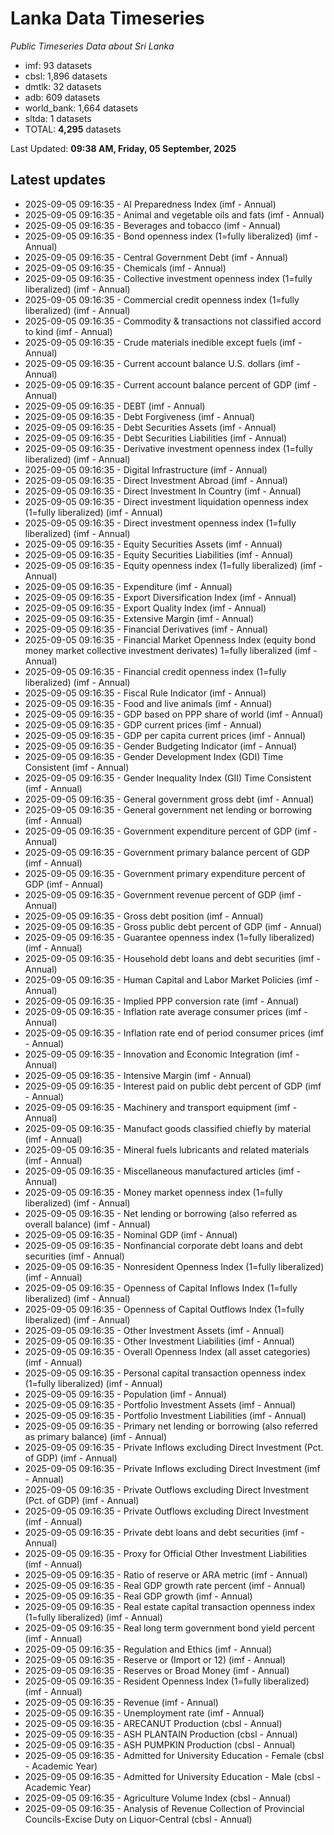 # Lanka Data Timeseries
*Public Timeseries Data about Sri Lanka*

* imf: 93 datasets
* cbsl: 1,896 datasets
* dmtlk: 32 datasets
* adb: 609 datasets
* world_bank: 1,664 datasets
* sltda: 1 datasets
* TOTAL: **4,295** datasets

Last Updated: **09:38 AM, Friday, 05 September, 2025**

## Latest updates

* 2025-09-05 09:16:35 - AI Preparedness Index (imf - Annual)
* 2025-09-05 09:16:35 - Animal and vegetable oils and fats (imf - Annual)
* 2025-09-05 09:16:35 - Beverages and tobacco (imf - Annual)
* 2025-09-05 09:16:35 - Bond openness index (1=fully liberalized) (imf - Annual)
* 2025-09-05 09:16:35 - Central Government Debt (imf - Annual)
* 2025-09-05 09:16:35 - Chemicals (imf - Annual)
* 2025-09-05 09:16:35 - Collective investment openness index (1=fully liberalized) (imf - Annual)
* 2025-09-05 09:16:35 - Commercial credit openness index (1=fully liberalized) (imf - Annual)
* 2025-09-05 09:16:35 - Commodity & transactions not classified accord to kind (imf - Annual)
* 2025-09-05 09:16:35 - Crude materials inedible except fuels (imf - Annual)
* 2025-09-05 09:16:35 - Current account balance U.S. dollars (imf - Annual)
* 2025-09-05 09:16:35 - Current account balance percent of GDP (imf - Annual)
* 2025-09-05 09:16:35 - DEBT (imf - Annual)
* 2025-09-05 09:16:35 - Debt Forgiveness (imf - Annual)
* 2025-09-05 09:16:35 - Debt Securities Assets (imf - Annual)
* 2025-09-05 09:16:35 - Debt Securities Liabilities (imf - Annual)
* 2025-09-05 09:16:35 - Derivative investment openness index (1=fully liberalized) (imf - Annual)
* 2025-09-05 09:16:35 - Digital Infrastructure (imf - Annual)
* 2025-09-05 09:16:35 - Direct Investment Abroad (imf - Annual)
* 2025-09-05 09:16:35 - Direct Investment In Country (imf - Annual)
* 2025-09-05 09:16:35 - Direct investment liquidation openness index (1=fully liberalized) (imf - Annual)
* 2025-09-05 09:16:35 - Direct investment openness index (1=fully liberalized) (imf - Annual)
* 2025-09-05 09:16:35 - Equity Securities Assets (imf - Annual)
* 2025-09-05 09:16:35 - Equity Securities Liabilities (imf - Annual)
* 2025-09-05 09:16:35 - Equity openness index (1=fully liberalized) (imf - Annual)
* 2025-09-05 09:16:35 - Expenditure (imf - Annual)
* 2025-09-05 09:16:35 - Export Diversification Index (imf - Annual)
* 2025-09-05 09:16:35 - Export Quality Index (imf - Annual)
* 2025-09-05 09:16:35 - Extensive Margin (imf - Annual)
* 2025-09-05 09:16:35 - Financial Derivatives (imf - Annual)
* 2025-09-05 09:16:35 - Financial Market Openness Index (equity bond money market collective investment derivates) 1=fully liberalized (imf - Annual)
* 2025-09-05 09:16:35 - Financial credit openness index (1=fully liberalized) (imf - Annual)
* 2025-09-05 09:16:35 - Fiscal Rule Indicator (imf - Annual)
* 2025-09-05 09:16:35 - Food and live animals (imf - Annual)
* 2025-09-05 09:16:35 - GDP based on PPP share of world (imf - Annual)
* 2025-09-05 09:16:35 - GDP current prices (imf - Annual)
* 2025-09-05 09:16:35 - GDP per capita current prices (imf - Annual)
* 2025-09-05 09:16:35 - Gender Budgeting Indicator (imf - Annual)
* 2025-09-05 09:16:35 - Gender Development Index (GDI) Time Consistent (imf - Annual)
* 2025-09-05 09:16:35 - Gender Inequality Index (GII) Time Consistent (imf - Annual)
* 2025-09-05 09:16:35 - General government gross debt (imf - Annual)
* 2025-09-05 09:16:35 - General government net lending or borrowing (imf - Annual)
* 2025-09-05 09:16:35 - Government expenditure percent of GDP (imf - Annual)
* 2025-09-05 09:16:35 - Government primary balance percent of GDP (imf - Annual)
* 2025-09-05 09:16:35 - Government primary expenditure percent of GDP (imf - Annual)
* 2025-09-05 09:16:35 - Government revenue percent of GDP (imf - Annual)
* 2025-09-05 09:16:35 - Gross debt position (imf - Annual)
* 2025-09-05 09:16:35 - Gross public debt percent of GDP (imf - Annual)
* 2025-09-05 09:16:35 - Guarantee openness index (1=fully liberalized) (imf - Annual)
* 2025-09-05 09:16:35 - Household debt loans and debt securities (imf - Annual)
* 2025-09-05 09:16:35 - Human Capital and Labor Market Policies (imf - Annual)
* 2025-09-05 09:16:35 - Implied PPP conversion rate (imf - Annual)
* 2025-09-05 09:16:35 - Inflation rate average consumer prices (imf - Annual)
* 2025-09-05 09:16:35 - Inflation rate end of period consumer prices (imf - Annual)
* 2025-09-05 09:16:35 - Innovation and Economic Integration (imf - Annual)
* 2025-09-05 09:16:35 - Intensive Margin (imf - Annual)
* 2025-09-05 09:16:35 - Interest paid on public debt percent of GDP (imf - Annual)
* 2025-09-05 09:16:35 - Machinery and transport equipment (imf - Annual)
* 2025-09-05 09:16:35 - Manufact goods classified chiefly by material (imf - Annual)
* 2025-09-05 09:16:35 - Mineral fuels lubricants and related materials (imf - Annual)
* 2025-09-05 09:16:35 - Miscellaneous manufactured articles (imf - Annual)
* 2025-09-05 09:16:35 - Money market openness index (1=fully liberalized) (imf - Annual)
* 2025-09-05 09:16:35 - Net lending or borrowing (also referred as overall balance) (imf - Annual)
* 2025-09-05 09:16:35 - Nominal GDP (imf - Annual)
* 2025-09-05 09:16:35 - Nonfinancial corporate debt loans and debt securities (imf - Annual)
* 2025-09-05 09:16:35 - Nonresident Openness Index (1=fully liberalized) (imf - Annual)
* 2025-09-05 09:16:35 - Openness of Capital Inflows Index (1=fully liberalized) (imf - Annual)
* 2025-09-05 09:16:35 - Openness of Capital Outflows Index (1=fully liberalized) (imf - Annual)
* 2025-09-05 09:16:35 - Other Investment Assets (imf - Annual)
* 2025-09-05 09:16:35 - Other Investment Liabilities (imf - Annual)
* 2025-09-05 09:16:35 - Overall Openness Index (all asset categories) (imf - Annual)
* 2025-09-05 09:16:35 - Personal capital transaction openness index (1=fully liberalized) (imf - Annual)
* 2025-09-05 09:16:35 - Population (imf - Annual)
* 2025-09-05 09:16:35 - Portfolio Investment Assets (imf - Annual)
* 2025-09-05 09:16:35 - Portfolio Investment Liabilities (imf - Annual)
* 2025-09-05 09:16:35 - Primary net lending or borrowing (also referred as primary balance) (imf - Annual)
* 2025-09-05 09:16:35 - Private Inflows excluding Direct Investment (Pct. of GDP) (imf - Annual)
* 2025-09-05 09:16:35 - Private Inflows excluding Direct Investment (imf - Annual)
* 2025-09-05 09:16:35 - Private Outflows excluding Direct Investment (Pct. of GDP) (imf - Annual)
* 2025-09-05 09:16:35 - Private Outflows excluding Direct Investment (imf - Annual)
* 2025-09-05 09:16:35 - Private debt loans and debt securities (imf - Annual)
* 2025-09-05 09:16:35 - Proxy for Official Other Investment Liabilities (imf - Annual)
* 2025-09-05 09:16:35 - Ratio of reserve or ARA metric (imf - Annual)
* 2025-09-05 09:16:35 - Real GDP growth rate percent (imf - Annual)
* 2025-09-05 09:16:35 - Real GDP growth (imf - Annual)
* 2025-09-05 09:16:35 - Real estate capital transaction openness index (1=fully liberalized) (imf - Annual)
* 2025-09-05 09:16:35 - Real long term government bond yield percent (imf - Annual)
* 2025-09-05 09:16:35 - Regulation and Ethics (imf - Annual)
* 2025-09-05 09:16:35 - Reserve or (Import or 12) (imf - Annual)
* 2025-09-05 09:16:35 - Reserves or Broad Money (imf - Annual)
* 2025-09-05 09:16:35 - Resident Openness Index (1=fully liberalized) (imf - Annual)
* 2025-09-05 09:16:35 - Revenue (imf - Annual)
* 2025-09-05 09:16:35 - Unemployment rate (imf - Annual)
* 2025-09-05 09:16:35 - ARECANUT Production (cbsl - Annual)
* 2025-09-05 09:16:35 - ASH PLANTAIN Production (cbsl - Annual)
* 2025-09-05 09:16:35 - ASH PUMPKIN Production (cbsl - Annual)
* 2025-09-05 09:16:35 - Admitted for University Education - Female (cbsl - Academic Year)
* 2025-09-05 09:16:35 - Admitted for University Education - Male (cbsl - Academic Year)
* 2025-09-05 09:16:35 - Agriculture Volume Index (cbsl - Annual)
* 2025-09-05 09:16:35 - Analysis of Revenue Collection of Provincial Councils-Excise Duty on Liquor-Central (cbsl - Annual)